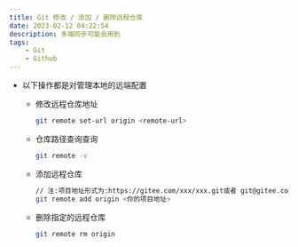 ```yaml
---
title: Git 修改 / 添加 / 删除远程仓库
date: 2023-02-12 04:22:54
description: 多端同步可能会用到
tags:
    - Git
    - Github
---
```


- 以下操作都是对管理本地的远端配置

    - 修改远程仓库地址
        
        ```bash
        git remote set-url origin <remote-url>
        ```
    - 仓库路径查询查询
        
        ```bash
        git remote -v
        ```
    - 添加远程仓库
    
        ```bash
        // 注:项目地址形式为:https://gitee.com/xxx/xxx.git或者 git@gitee.com:xxx/xxx.git
        git remote add origin <你的项目地址> 
        ```
    - 删除指定的远程仓库
    
        ```bash
        git remote rm origin
        ```
        
        
        
        
    
